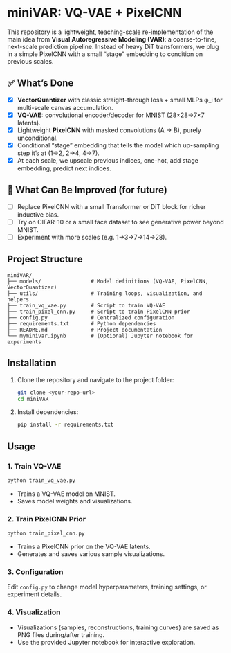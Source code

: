 # miniVAR: VQ-VAE + PixelCNN

This repository is a lightweight, teaching-scale re-implementation of the main idea from **Visual Autoregressive Modeling (VAR)**: a coarse-to-fine, next-scale prediction pipeline. Instead of heavy DiT transformers, we plug in a simple PixelCNN with a small “stage” embedding to condition on previous scales.


<!-- ## Features
- **VQ-VAE**: Discrete latent representation learning for images
- **PixelCNN**: Powerful autoregressive prior over VQ-VAE latents
- **Multi-scale training**: Support for hierarchical latent structures
- **WandB integration**: Track experiments and visualize losses
- **Visualization tools**: Sample generation, reconstructions, and training curves
- **Configurable**: All hyperparameters and model settings in `config.py` -->

## ✅ What’s Done
- [x] **VectorQuantizer** with classic straight-through loss + small MLPs φ_i for multi-scale canvas accumulation.
- [x] **VQ-VAE:** convolutional encoder/decoder for MNIST (28×28→7×7 latents).
- [x] Lightweight **PixelCNN** with masked convolutions (A → B), purely unconditional.
- [x] Conditional “stage” embedding that tells the model which up-sampling step it’s at (1→2, 2→4, 4→7).
- [x] At each scale, we upscale previous indices, one-hot, add stage embedding, predict next indices.  

## 🔧 What Can Be Improved (for future)
- [ ] Replace PixelCNN with a small Transformer or DiT block for richer inductive bias.
- [ ] Try on CIFAR-10 or a small face dataset to see generative power beyond MNIST.
- [ ] Experiment with more scales (e.g. 1→3→7→14→28).
 
## Project Structure
```
miniVAR/
├── models/                # Model definitions (VQ-VAE, PixelCNN, VectorQuantizer)
├── utils/                 # Training loops, visualization, and helpers
├── train_vq_vae.py        # Script to train VQ-VAE
├── train_pixel_cnn.py     # Script to train PixelCNN prior
├── config.py              # Centralized configuration
├── requirements.txt       # Python dependencies
├── README.md              # Project documentation
└── myminivar.ipynb        # (Optional) Jupyter notebook for experiments
```

## Installation
1. Clone the repository and navigate to the project folder:
   ```sh
   git clone <your-repo-url>
   cd miniVAR
   ```
2. Install dependencies:
   ```sh
   pip install -r requirements.txt
   ```

## Usage
### 1. Train VQ-VAE
```sh
python train_vq_vae.py
```
- Trains a VQ-VAE model on MNIST.
- Saves model weights and visualizations.

### 2. Train PixelCNN Prior
```sh
python train_pixel_cnn.py
```
- Trains a PixelCNN prior on the VQ-VAE latents.
- Generates and saves various sample visualizations.

### 3. Configuration
Edit `config.py` to change model hyperparameters, training settings, or experiment details.

### 4. Visualization
- Visualizations (samples, reconstructions, training curves) are saved as PNG files during/after training.
- Use the provided Jupyter notebook for interactive exploration.
